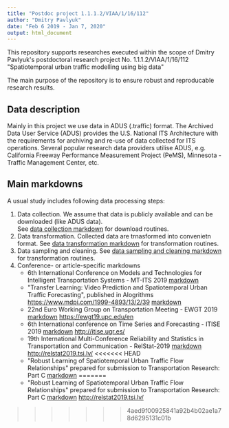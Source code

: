 ```yaml
---
title: "Postdoc project 1.1.1.2/VIAA/1/16/112"
author: "Dmitry Pavlyuk"
date: "Feb 6 2019 - Jan 7, 2020"
output: html_document
---
```


This repository supports researches executed within the scope of Dmitry Pavlyuk's postdoctoral research project No. 1.1.1.2/VIAA/1/16/112 "Spatiotemporal urban traffic modelling using big data"

The main purpose of the repository is to ensure robust and reproducable research results.


Data description
----------------
Mainly in this project we use data in ADUS (.traffic) format. The Archived Data User Service (ADUS) provides the U.S. National ITS Architecture with the requirements for archiving and re-use of data collected for ITS operations. Several popular research data providers utilise ADUS, e.g. California Freeway Performance Measurement Project (PeMS), Minnesota - Traffic Management Center, etc.


Main markdowns
----------------
A usual study includes following data processing steps:

1. Data collection. We assume that data is publicly available and can be downloaded (like ADUS data).   
See [data collection markdown](./data_collection.Rmd) for download routines.
2. Data transformation. Collected data are trnasformed into convenietn format.
See [data transformation markdown](./data_transformation.Rmd) for transformation routines.
3. Data sampling and cleaning. See [data sampling and cleaning markdown](./sampling.Rmd) for transformation routines.
4. Conference- or article-specific markdowns
    + 6th International Conference on Models and Technologies for Intelligent Transportation Systems - MT-ITS 2019 [markdown](./MTITS2019.Rmd) 
    + "Transfer Learning: Video Prediction and Spatiotemporal Urban Traffic Forecasting", published in Alogrithms https://www.mdpi.com/1999-4893/13/2/39 [markdown](./MTITS2019.Rmd) 
    + 22nd Euro Working Group on Transportation Meeting - EWGT 2019 [markdown](./EWGT2019.Rmd) https://ewgt19.upc.edu/en
    + 6th International conference on Time Series and Forecasting - ITISE 2019 [markdown](./ITISE2019.Rmd) http://itise.ugr.es/
    + 19th International Multi-Conference Reliability and Statistics in Transportation and Communication - RelStat-2019 [markdown](./RelStat2019.Rmd) http://relstat2019.tsi.lv/
<<<<<<< HEAD
    + "Robust Learning of Spatiotemporal Urban Traffic Flow Relationships" prepared for submission to Transportation Research: Part C [markdown](./TRC2020.Rmd)
=======
    + "Robust Learning of Spatiotemporal Urban Traffic Flow Relationships" prepared for submission to Transportation Research: Part C [markdown](./TRC2020.Rmd) http://relstat2019.tsi.lv/
>>>>>>> 4aed9f00925841a92b4b02ae1a78d6295131c01b
